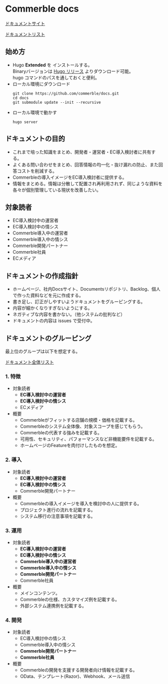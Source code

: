 # Commerble docs
[ドキュメントサイト](https://www.commerble.com/docs)

[ドキュメントリスト](./list.md)

## 始め方
 - Hugo **Extended** を インストールする。  
  Binaryバージョンは [Hugo リリース](https://github.com/gohugoio/hugo/releases) よりダウンロード可能。  
  hugo コマンドのパスを通しておくと便利。
- ローカル環境にダウンロード
  ```
  git clone https://github.com/commerble/docs.git
  cd docs
  git submodule update --init --recursive
  ```
- ローカル環境で動かす
  ```
  hugo server
  ```

## ドキュメントの目的
- これまで培った知識をまとめ、開発者・運営者・EC導入検討者に共有する。
- よくある問い合わせをまとめ、回答情報の均一化・抜け漏れの防止、また回答コストを削減する。
- Commerbleの導入イメージをEC導入検討者に提供する。
- 情報をまとめる。情報は分散して配置され再利用されず、同じような資料を各々が個別管理している現状を改善したい。

## 対象読者
- EC導入検討中の運営者
- EC導入検討中の情シス
- Commerble導入中の運営者
- Commerble導入中の情シス
- Commerble開発パートナー
- Commerble社員
- ECメディア

## ドキュメントの作成指針
- ホームページ、社内Docsサイト、Documentsリポジトリ、Backlog、個人で作った資料などを元に作成する。
- 書き足し、訂正がしやすいようドキュメントをグルーピングする。
- 内容が細かくなりすぎないようにする。
- ネガティブな内容を書かない。（他システムの批判など）
- ドキュメントの内容は issues で受付中。

## ドキュメントのグルーピング
最上位のグループは以下を想定する。

[ドキュメント全体リスト](./list.md)

### 1. 特徴
- 対象読者
  - **EC導入検討中の運営者**
  - **EC導入検討中の情シス**
  - ECメディア
- 概要
  - Commerbleがフィットする店舗の規模・価格を記載する。
  - Commerbleのシステム全体像、対象スコープを感じてもらう。
  - Commerbleの代表する強みを記載する。
  - 可用性、セキュリティ、パフォーマンスなど非機能要件を記載する。
  - ホームページのFeatureを肉付けしたものを想定。

### 2. 導入
- 対象読者
  - **EC導入検討中の運営者**
  - **EC導入検討中の情シス**
  - Commerble開発パートナー
- 概要
  - Commerbleの導入イメージを導入を検討中の人に提供する。
  - プロジェクト進行の流れを記載する。
  - システム移行の注意事項を記載する。

### 3. 運用
- 対象読者
  - **EC導入検討中の運営者**
  - **EC導入検討中の情シス**
  - **Commerble導入中の運営者**
  - **Commerble導入中の情シス**
  - **Commerble開発パートナー**
  - Commerble社員
- 概要
  - メインコンテンツ。
  - Commerbleの仕様、カスタマイズ例を記載する。
  - 外部システム連携例を記載する。

### 4. 開発
- 対象読者
  - EC導入検討中の情シス
  - Commerble導入中の情シス
  - **Commerble開発パートナー**
  - **Commerble社員**
- 概要
  - Commerbleの開発を支援する開発者向け情報を記載する。
  - OData、テンプレート(Razor)、Webhook、メール送信


